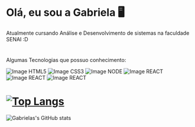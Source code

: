 # Olá, eu sou a Gabriela 🖥 

Atualmente cursando Análise e Desenvolvimento de sistemas na faculdade SENAI :D
#
Algumas Tecnologias que possuo conhecimento:

![Image HTML5](https://img.shields.io/badge/HTML5-E34F26?style=for-the-badge&logo=html5&logoColor=white)
![Image CSS3](https://img.shields.io/badge/CSS3-1572B6?style=for-the-badge&logo=css3&logoColor=white)
![Image NODE](https://img.shields.io/badge/Node.js-339933?style=for-the-badge&logo=nodedotjs&logoColor=white)
![Image REACT](https://img.shields.io/badge/React-20232A?style=for-the-badge&logo=react&logoColor=61DAFB)
![Image REACT](https://img.shields.io/badge/.NET-512BD4?style=for-the-badge&logo=dotnet&logoColor=white)
![Image REACT](https://camo.githubusercontent.com/334c79b5e7ca1e024c2eacec003bc57711b6ec5ebaa7f74f5a422ba8b1b5cfb1/68747470733a2f2f696d672e736869656c64732e696f2f62616467652f53514c2543322541305365727665722d6631663166313f7374796c653d666f722d7468652d6261646765266c6f676f3d6d6963726f736f667473716c736572766572266c6f676f436f6c6f723d434332393237)
#


# [![Top Langs](https://github-readme-stats.vercel.app/api/top-langs/?username=GabrielaGonzaga&layout=compact&=trueo&theme=highcontrast)](https://github.com/GabrielaGonzaga/github-readme-stats)

![Gabrielas's GitHub stats](https://github-readme-stats.vercel.app/api?username=GabrielaGonzaga&show_icons=true&theme=highcontrast)

